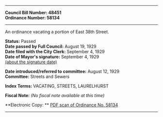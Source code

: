 * * * * *  
  
**Council Bill Number: [](#h0)[](#h2)48451**   
**Ordinance Number: 58134**  
  
* * * * *  
  
An ordinance vacating a portion of East 38th Street.  
  
**Status:** Passed   
**Date passed by Full Council:** August 19, 1929   
**Date filed with the City Clerk:** September 4, 1929   
**Date of Mayor's signature:** September 4, 1929   
[(about the signature date)](/~public/approvaldate.htm)   
  
  
**Date introduced/referred to committee:** August 12, 1929   
**Committee:** Streets and Sewers   
  
**Index Terms:** VACATING, STREETS, LAURELHURST  
  
**Fiscal Note:** *(No fiscal note available at this time)*  
  
**Electronic Copy: ** [PDF scan of Ordinance No. 58134](/~archives/Ordinances/Ord_58134.pdf)  
  
* * * * *  
